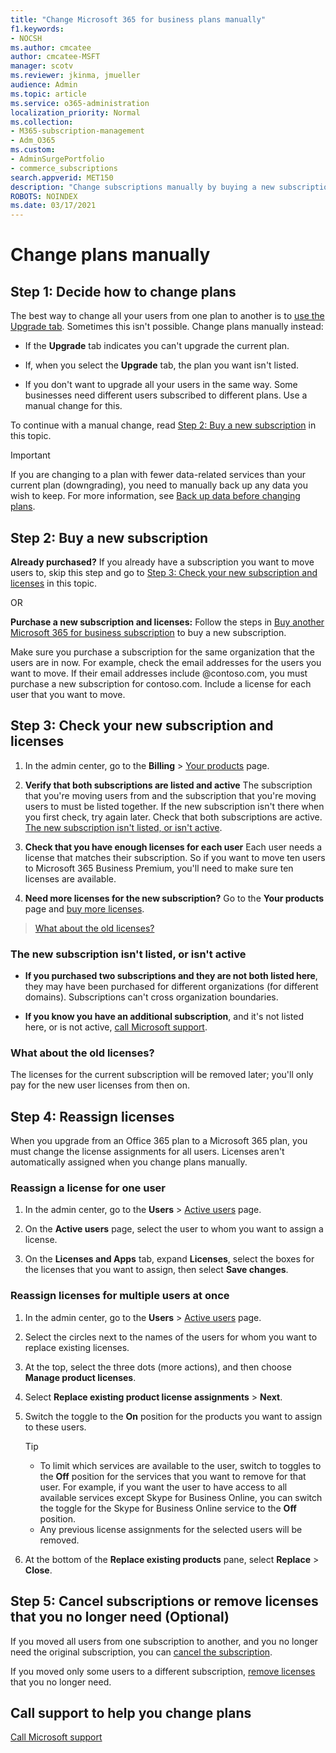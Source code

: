 ```yaml
---
title: "Change Microsoft 365 for business plans manually"
f1.keywords:
- NOCSH
ms.author: cmcatee
author: cmcatee-MSFT
manager: scotv
ms.reviewer: jkinma, jmueller
audience: Admin
ms.topic: article
ms.service: o365-administration
localization_priority: Normal
ms.collection: 
- M365-subscription-management 
- Adm_O365
ms.custom: 
- AdminSurgePortfolio
- commerce_subscriptions
search.appverid: MET150
description: "Change subscriptions manually by buying a new subscription and ensuring that both the subscriptions are listed and active."
ROBOTS: NOINDEX
ms.date: 03/17/2021
---
```

# Change plans manually

## Step 1: Decide how to change plans

The best way to change all your users from one plan to another is to [use the Upgrade tab](upgrade-to-different-plan.md). Sometimes this isn't possible. Change plans manually instead:

- If the **Upgrade** tab indicates you can't upgrade the current plan.

- If, when you select the **Upgrade** tab, the plan you want isn't listed.

- If you don't want to upgrade all your users in the same way. Some businesses need different users subscribed to different plans. Use a manual change for this.

To continue with a manual change, read [Step 2: Buy a new subscription](#step-2-buy-a-new-subscription) in this topic.

> [!IMPORTANT]
> If you are changing to a plan with fewer data-related services than your current plan (downgrading), you need to manually back up any data you wish to keep. For more information, see [Back up data before changing plans](back-up-data-before-switching-plans.md).

## Step 2: Buy a new subscription

**Already purchased?** If you already have a subscription you want to move users to, skip this step and go to [Step 3: Check your new subscription and licenses](#step-3-check-your-new-subscription-and-licenses) in this topic.

OR

**Purchase a new subscription and licenses:** Follow the steps in [Buy another Microsoft 365 for business subscription](../try-or-buy-microsoft-365.md) to buy a new subscription.

Make sure you purchase a subscription for the same organization that the users are in now. For example, check the email addresses for the users you want to move. If their email addresses include \@contoso.com, you must purchase a new subscription for contoso.com.
Include a license for each user that you want to move.

## Step 3: Check your new subscription and licenses

1. In the admin center, go to the **Billing** \> <a href="https://go.microsoft.com/fwlink/p/?linkid=842054" target="_blank">Your products</a> page.

2. **Verify that both subscriptions are listed and active**
   The subscription that you're moving users from and the subscription that you're moving users to must be listed together. If the new subscription isn't there when you first check, try again later. Check that both subscriptions are active. [The new subscription isn't listed, or isn't active](#the-new-subscription-isnt-listed-or-isnt-active).

3. **Check that you have enough licenses for each user**
   Each user needs a license that matches their subscription. So if you want to move ten users to Microsoft 365 Business Premium, you'll need
    to make sure ten licenses are available.

4. **Need more licenses for the new subscription?**
   Go to the **Your products** page and [buy more licenses](../licenses/buy-licenses.md).

> [What about the old licenses?](#what-about-the-old-licenses)

### The new subscription isn't listed, or isn't active

- **If you purchased two subscriptions and they are not both listed here**, they may have been purchased for different organizations
    (for different domains). Subscriptions can't cross organization boundaries.

- **If you know you have an additional subscription**, and it's not listed here, or is not active, [call Microsoft support](../../business-video/get-help-support.md).

### What about the old licenses?

The licenses for the current subscription will be removed later; you'll only pay for the new user licenses from then on.

## Step 4: Reassign licenses

When you upgrade from an Office 365 plan to a Microsoft 365 plan, you must change the license assignments for all users. Licenses aren't automatically assigned when you change plans manually.

### Reassign a license for one user

1. In the admin center, go to the **Users** \> <a href="https://go.microsoft.com/fwlink/p/?linkid=834822" target="_blank">Active users</a> page.

2. On the **Active users** page, select the user to whom you want to assign a license.

3. On the **Licenses and Apps** tab, expand **Licenses**, select the boxes for the licenses that you want to assign, then select **Save changes**.

### Reassign licenses for multiple users at once

1. In the admin center, go to the **Users** \> <a href="https://go.microsoft.com/fwlink/p/?linkid=834822" target="_blank">Active users</a>
    page.

2. Select the circles next to the names of the users for whom you want to replace existing licenses.

3. At the top, select the three dots (more actions), and then choose **Manage product licenses**.

4. Select **Replace existing product license assignments** \> **Next**.

5. Switch the toggle to the **On** position for the products you want to assign to these users.

    > [!TIP]
    > - To limit which services are available to the user, switch to toggles to the **Off** position for the services that you want to remove for that user. For example, if you want the user to have access to all available services except Skype for Business Online, you can switch the toggle for the Skype for Business Online service to the **Off** position.
    > - Any previous license assignments for the selected users will be removed.

6. At the bottom of the **Replace existing products** pane, select **Replace** \> **Close**.

## Step 5: Cancel subscriptions or remove licenses that you no longer need (Optional)

If you moved all users from one subscription to another, and you no longer need the original subscription, you can [cancel the subscription](cancel-your-subscription.md).

If you moved only some users to a different subscription, [remove licenses](../licenses/buy-licenses.md) that you no longer need.

## Call support to help you change plans
[Call Microsoft support](../../business-video/get-help-support.md)
